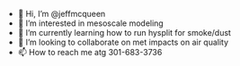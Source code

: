 - 👋 Hi, I’m @jeffmcqueen
- 👀 I’m interested in mesoscale modeling
- 🌱 I’m currently learning how to run hysplit for smoke/dust
- 💞️ I’m looking to collaborate on met impacts on air quality
- 📫 How to reach me atg 301-683-3736

<!---
jeffmcqueen/jeffmcqueen is a ✨ special ✨ repository because its `README.md` (this file) appears on your GitHub profile.
You can click the Preview link to take a look at your changes.
--->
